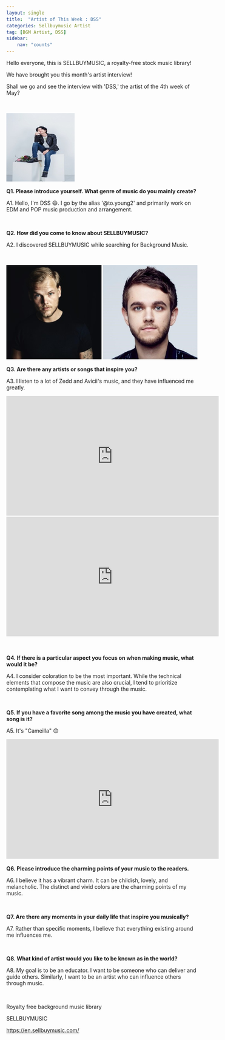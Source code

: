 ```yaml
---
layout: single
title:  "Artist of This Week : DSS"
categories: Sellbuymusic Artist
tag: [BGM Artist, DSS]
sidebar:
    nav: "counts"
---
```

<p>Hello everyone, this is SELLBUYMUSIC, a royalty-free stock music library!</p>
<p>We have brought you this month&#39;s artist interview!</p>
<p>Shall we go and see the interview with &#39;DSS,&#39; the artist of the 4th week of May?</p>
<p>&nbsp;</p>
<p><img src="/images/2023-05-22-ArtistDSS/DSS.jpg" alt="[image 1] Introduction of DSS - Sellbuymusic artist"></p>
<p><strong>Q1. Please introduce yourself. What genre of music do you mainly create?</strong> </p>
<p>A1. Hello, I&#39;m DSS 😄. I go by the alias &#39;@to.young2&#39; and primarily work on EDM and POP music production and arrangement.</p>
<p>&nbsp;</p>
<p><strong>Q2. How did you come to know about SELLBUYMUSIC?</strong> </p>
<p>A2. I discovered SELLBUYMUSIC while searching for Background Music.</p>
<p>&nbsp;</p>
<p><img src="/images/2023-05-22-ArtistDSS/Avicii%20%20Zedd.jpg" alt="[image 2] Avicii&#39;s, Zedd - Musician"></p>
<p><strong>Q3. Are there any artists or songs that inspire you?</strong> </p>
<p>A3. I listen to a lot of Zedd and Avicii&#39;s music, and they have influenced me greatly.</p>
<iframe width="560" height="315" src="https://www.youtube.com/embed/4HrU1EbataI" title="YouTube video player" frameborder="0" allow="accelerometer; autoplay; clipboard-write; encrypted-media; gyroscope; picture-in-picture; web-share" allowfullscreen></iframe>
<iframe width="560" height="315" src="https://www.youtube.com/embed/OIoPp0Y3W7U" title="YouTube video player" frameborder="0" allow="accelerometer; autoplay; clipboard-write; encrypted-media; gyroscope; picture-in-picture; web-share" allowfullscreen></iframe>
<p>&nbsp;</p>
<p><strong>Q4. If there is a particular aspect you focus on when making music, what would it be?</strong> </p>
<p>A4. I consider coloration to be the most important. While the technical elements that compose the music are also crucial, I tend to prioritize contemplating what I want to convey through the music.</p>
<p>&nbsp;</p>
<p><strong>Q5. If you have a favorite song among the music you have created, what song is it?</strong> </p>
<p>A5. It&#39;s &quot;Cameilla&quot; 😊</p>
<iframe width="560" height="315" src="https://www.youtube.com/embed/-oyuRYaQQVU" title="YouTube video player" frameborder="0" allow="accelerometer; autoplay; clipboard-write; encrypted-media; gyroscope; picture-in-picture; web-share" allowfullscreen></iframe>

<p><strong>Q6. Please introduce the charming points of your music to the readers.</strong></p>
<p>A6. I believe it has a vibrant charm. It can be childish, lovely, and melancholic. The distinct and vivid colors are the charming points of my music.</p>
<p>&nbsp;</p>
<p><strong>Q7. Are there any moments in your daily life that inspire you musically?</strong> </p>
<p>A7. Rather than specific moments, I believe that everything existing around me influences me.</p>
<p>&nbsp;</p>
<p><strong>Q8. What kind of artist would you like to be known as in the world?</strong> </p>
<p>A8. My goal is to be an educator. I want to be someone who can deliver and guide others. Similarly, I want to be an artist who can influence others through music.</p>
<p>&nbsp;</p>
<p>Royalty free background music library</p>
<p>SELLBUYMUSIC</p>
<p><a href='https://en.sellbuymusic.com/' target='_blank' class='url'>https://en.sellbuymusic.com/</a></p>
